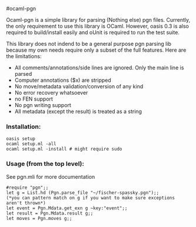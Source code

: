 #ocaml-pgn

Ocaml-pgn is a simple library for parsing (Nothing else) pgn files.
Currently, the only requirement to use this library is OCaml. However,
oasis 0.3 is also required to build/install easily and oUnit is required
to run the test suite.

This library does not indend to be a general purpose pgn parsing lib
because my own needs require only a subset of the full features. Here
are the limitations:

* All comments/annotations/side lines are ignored. Only the main line is parsed
* Computer annotations ($x) are stripped
* No move/metadata validation/conversion of any kind
* No error recovery whatsoever
* no FEN support
* No pgn writing support
* All metadata (except the result) is treated as a string

### Installation:
```
oasis setup
ocaml setup.ml -all
ocaml setup.ml -install # might require sudo
```
### Usage (from the top level):

See pgn.mli for more documentation
```
#require "pgn";;
let g = List.hd (Pgn.parse_file "~/fischer-spassky.pgn");;
(*you can pattern match on g if you want to make sure exceptions aren't thrown*)
let event = Pgn.Mdata.get_exn g ~key:"event";;
let result = Pgn.Mdata.result g;;
let moves = Pgn.moves g;;
```

